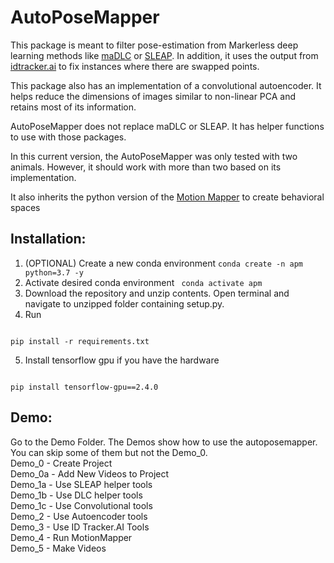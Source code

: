 # AutoPoseMapper

This package is meant to filter pose-estimation from Markerless
deep learning methods like [maDLC](https://github.com/DeepLabCut/DeepLabCut) or 
[SLEAP](https://sleap.ai). In addition, it uses the output from
[idtracker.ai](https://idtrackerai.readthedocs.io/en/latest/#) to fix
instances where there are swapped points. 

This package also has an implementation of a convolutional autoencoder. It helps reduce the dimensions of images 
similar to non-linear PCA and retains most of its information.

AutoPoseMapper does not replace maDLC or SLEAP. It has helper functions to use 
with those packages.

In this current version, the AutoPoseMapper was only tested with two animals.
However, it should work with more than two based on its implementation.

It also inherits the python version of the [Motion
Mapper](https://github.com/bermanlabemory/motionmapperpy) to create behavioral spaces

## Installation:
1. (OPTIONAL) Create a new conda environment <code>conda create -n apm python=3.7 -y </code>
2. Activate desired conda environment <code> conda activate apm </code>
3. Download the repository and unzip contents. Open terminal and 
navigate to unzipped folder containing setup.py.
4. Run   
<code>
pip install -r requirements.txt  
</code>   

5. Install tensorflow gpu if you have the hardware  
<code>
pip install tensorflow-gpu==2.4.0
</code>  

## Demo:
Go to the Demo Folder. The Demos show how to use the autoposemapper. You can skip some of them but not
the Demo_0.  
Demo_0 - Create Project  
Demo_0a - Add New Videos to Project  
Demo_1a - Use SLEAP helper tools  
Demo_1b - Use DLC helper tools  
Demo_1c - Use Convolutional tools  
Demo_2 - Use Autoencoder tools  
Demo_3 - Use ID Tracker.AI Tools  
Demo_4 - Run MotionMapper  
Demo_5 - Make Videos  





